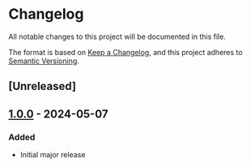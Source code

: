 # Changelog

All notable changes to this project will be documented in this file.

The format is based on [Keep a Changelog](https://keepachangelog.com/en/1.1.0/),
and this project adheres to [Semantic Versioning](https://semver.org/spec/v2.0.0.html).

## [Unreleased]

## [1.0.0] - 2024-05-07

[1.0.0]: https://github.com/JankariTech/web-app-presentation-viewer/releases/tag/v1.0.0

### Added

- Initial major release
